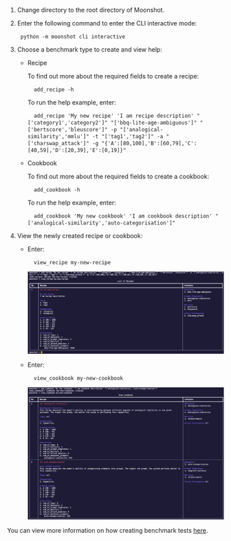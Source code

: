 1. Change directory to the root directory of Moonshot.

2. Enter the following command to enter the CLI interactive mode:
    
        python -m moonshot cli interactive

3. Choose a benchmark type to create and view help:
    - Recipe 

        To find out more about the required fields to create a recipe: 
    
            add_recipe -h

        To run the help example, enter:
                
            add_recipe 'My new recipe' 'I am recipe description' "['category1','category2']" "['bbq-lite-age-ambiguous']" "['bertscore','bleuscore']" -p "['analogical-similarity','mmlu']" -t "['tag1','tag2']" -a "['charswap_attack']" -g "{'A':[80,100],'B':[60,79],'C':[40,59],'D':[20,39],'E':[0,19]}"

    - Cookbook

        To find out more about the required fields to create a cookbook: 

            add_cookbook -h

         To run the help example, enter:

            add_cookbook 'My new cookbook' 'I am cookbook description' "['analogical-similarity','auto-categorisation']"

4. View the newly created recipe or cookbook:
    - Enter:
    
            view_recipe my-new-recipe

        ![new recipe](images/new_recipe.png)

    - Enter:

            view_cookbook my-new-cookbook

        ![new cookbook](images/new_cookbook.png)

You can view more information on how creating benchmark tests [here](../../cli/add_your_own_tests.md).
